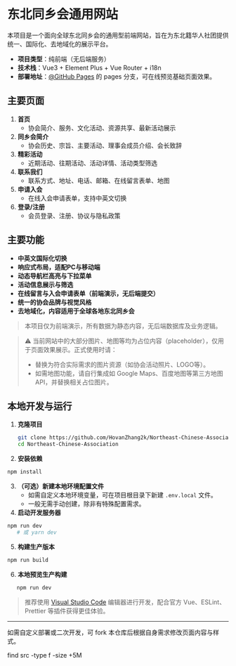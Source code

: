 # 东北同乡会通用网站

本项目是一个面向全球东北同乡会的通用型前端网站，旨在为东北籍华人社团提供统一、国际化、去地域化的展示平台。

- **项目类型**：纯前端（无后端服务）
- **技术栈**：Vue3 + Element Plus + Vue Router + i18n
- **部署地址**：[@GitHub Pages](https://github.com/HovanZhang2k/Northeast-Chinese-Association.git) 的 pages 分支，可在线预览基础页面效果。

## 主要页面

1. **首页**
   - 协会简介、服务、文化活动、资源共享、最新活动展示
2. **同乡会简介**
   - 协会历史、宗旨、主要活动、理事会成员介绍、会长致辞
3. **精彩活动**
   - 近期活动、往期活动、活动详情、活动类型筛选
4. **联系我们**
   - 联系方式、地址、电话、邮箱、在线留言表单、地图
5. **申请入会**
   - 在线入会申请表单，支持中英文切换
6. **登录/注册**
   - 会员登录、注册、协议与隐私政策

## 主要功能
- **中英文国际化切换**
- **响应式布局，适配PC与移动端**
- **动态导航栏高亮与下拉菜单**
- **活动信息展示与筛选**
- **在线留言与入会申请表单（前端演示，无后端提交）**
- **统一的协会品牌与视觉风格**
- **去地域化，内容适用于全球各地东北同乡会**

> 本项目仅为前端演示，所有数据为静态内容，无后端数据库及业务逻辑。

> ⚠️ 当前网站中的大部分图片、地图等均为占位内容（placeholder），仅用于页面效果展示。正式使用时请：
> - 替换为符合实际需求的图片资源（如协会活动照片、LOGO等）。
> - 如需地图功能，请自行集成如 Google Maps、百度地图等第三方地图API，并替换相关占位图片。

## 本地开发与运行

1. **克隆项目**
   ```bash
   git clone https://github.com/HovanZhang2k/Northeast-Chinese-Association.git
   cd Northeast-Chinese-Association
   ```
2. **安装依赖**
```bash
npm install
```
3. **（可选）新建本地环境配置文件**
   - 如需自定义本地环境变量，可在项目根目录下新建 `.env.local` 文件。
   - 一般无需手动创建，除非有特殊配置需求。
4. **启动开发服务器**
```bash
npm run dev
   # 或 yarn dev
```
5. **构建生产版本**
```bash
npm run build
```
6. **本地预览生产构建**
```bash
   npm run dev
   ```

> 推荐使用 [Visual Studio Code](https://code.visualstudio.com/) 编辑器进行开发，配合官方 Vue、ESLint、Prettier 等插件获得更佳体验。

---

如需自定义部署或二次开发，可 fork 本仓库后根据自身需求修改页面内容与样式。 

find src -type f -size +5M 